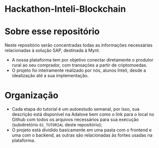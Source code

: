 # Hackathon-Inteli-Blockchain

# Sobre esse repositório
Neste repositório serão concentradas todas as informações necessárias relacionadas à solução SAP, destinada à Mynt.

- A nossa plataforma tem por objetivo conectar diretamente o produtor rural ao seu comprador, com transações a partir de criptomoedas.
- O projeto foi inteiramente realizado por nós, alunos Inteli, desde a idealização até a sua implementação.

# Organização

- Cada etapa do tutorial é um autoestudo semanal, por isso, sua descrição está disponível na Adalove bem como o link para o local no Github com todos os arquivos necessários para sua execução (subdiretório `01_TUTORIAL` deste repositório);
- O projeto está dividido basicamente em uma pasta com o frontend e uma com o backend, as outras são relacionadas às fontes usadas na plataforma.
